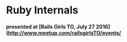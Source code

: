 # Ruby Internals
#### presented at [Rails Girls TO, July 27 2016](http://www.meetup.com/railsgirlsTO/events/